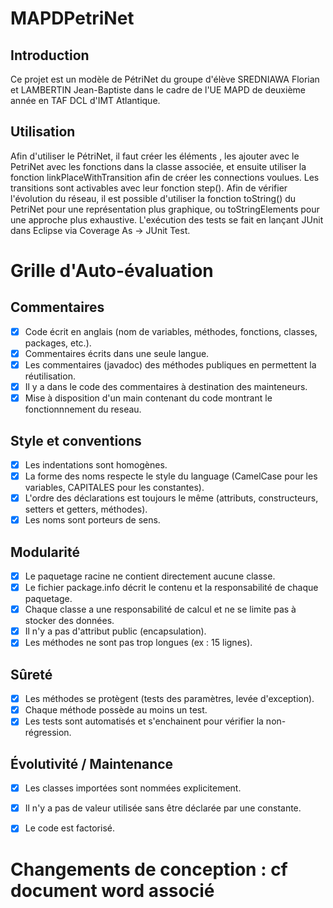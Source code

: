 # MAPDPetriNet

## Introduction
Ce projet est un modèle de PétriNet du groupe d'élève SREDNIAWA Florian et LAMBERTIN Jean-Baptiste dans le cadre de l'UE MAPD de deuxième année en TAF DCL d'IMT Atlantique.

## Utilisation

Afin d'utiliser le PétriNet, il faut créer les éléments , les ajouter avec le PetriNet avec les fonctions dans la classe associée, et ensuite utiliser la fonction linkPlaceWithTransition afin de créer les connections voulues.
Les transitions sont activables avec leur fonction step().
Afin de vérifier l'évolution du réseau, il est possible d'utiliser la fonction toString() du PetriNet pour une représentation plus graphique, ou toStringElements pour une approche plus exhaustive.
L'exécution des tests se fait en lançant JUnit dans Eclipse via Coverage As -> JUnit Test.

# Grille d'Auto-évaluation

## Commentaires
- [x] Code écrit en anglais (nom de variables, méthodes, fonctions, classes, packages, etc.).
- [x] Commentaires écrits dans une seule langue.
- [x] Les commentaires (javadoc) des méthodes publiques en permettent la réutilisation.
- [x] Il y a dans le code des commentaires à destination des mainteneurs.
- [x] Mise à disposition d'un main contenant du code montrant le fonctionnnement du reseau.  

## Style et conventions
- [x] Les indentations sont homogènes.
- [x] La forme des noms respecte le style du language (CamelCase pour les variables, CAPITALES pour les constantes).
- [x] L'ordre des déclarations est toujours le même (attributs, constructeurs, setters et getters, méthodes).
- [x] Les noms sont porteurs de sens.

## Modularité
- [x] Le paquetage racine ne contient directement aucune classe.
- [x] Le fichier package.info décrit le contenu et la responsabilité de chaque paquetage.
- [x] Chaque classe a une responsabilité de calcul et ne se limite pas à stocker des données.
- [x] Il n'y a pas d'attribut public (encapsulation).
- [x] Les méthodes ne sont pas trop longues (ex : 15 lignes).

## Sûreté
- [x] Les méthodes se protègent (tests des paramètres, levée d'exception).
- [x] Chaque méthode possède au moins un test.
- [x] Les tests sont automatisés et s'enchainent pour vérifier la non-régression.

## Évolutivité / Maintenance
- [x] Les classes importées sont nommées explicitement.
- [x] Il n'y a pas de valeur utilisée sans être déclarée par une constante.
- [x] Le code est factorisé.


# Changements de conception : cf document word associé
